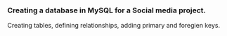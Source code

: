 ### Creating a database in MySQL for a Social media project.

Creating tables, defining relationships, adding primary and foregien keys.
